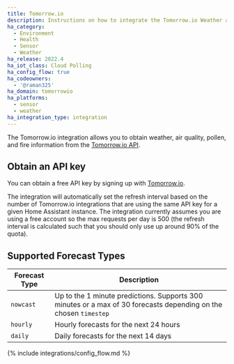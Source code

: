 ```yaml
---
title: Tomorrow.io
description: Instructions on how to integrate the Tomorrow.io Weather and Air Quality API into Home Assistant.
ha_category:
  - Environment
  - Health
  - Sensor
  - Weather
ha_release: 2022.4
ha_iot_class: Cloud Polling
ha_config_flow: true
ha_codeowners:
  - '@raman325'
ha_domain: tomorrowio
ha_platforms:
  - sensor
  - weather
ha_integration_type: integration
---
```


The Tomorrow.io integration allows you to obtain weather, air quality, pollen, and fire information from the [Tomorrow.io API](https://www.tomorrow.io/weather-api/).

## Obtain an API key

You can obtain a free API key by signing up with [Tomorrow.io](https://www.tomorrow.io/weather-api/).

The integration will automatically set the refresh interval based on the number of Tomorrow.io integrations that are using the same API key for a given Home Assistant instance. The integration currently assumes you are using a free account so the max requests per day is 500 (the refresh interval is calculated such that you should only use up around 90% of the quota).

## Supported Forecast Types

| Forecast Type | Description                                                                                                      |
|---------------|------------------------------------------------------------------------------------------------------------------|
| `nowcast`     | Up to the 1 minute predictions. Supports 300 minutes or a max of 30 forecasts depending on the chosen `timestep` |
| `hourly`      | Hourly forecasts for the next 24 hours                                                                           |
| `daily`       | Daily  forecasts for the next 14 days                                                                            |

{% include integrations/config_flow.md %}
